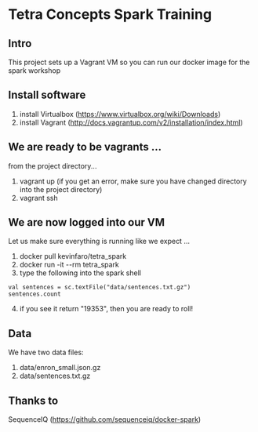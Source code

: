 # Tetra Concepts Spark Training
## Intro
This project sets up a Vagrant VM so you can run our docker image for the spark workshop

## Install software
1. install Virtualbox (https://www.virtualbox.org/wiki/Downloads)
2. install Vagrant (http://docs.vagrantup.com/v2/installation/index.html)

## We are ready to be vagrants ...
from the project directory...

1. vagrant up (if you get an error, make sure you have changed directory into the project directory)
2. vagrant ssh

## We are now logged into our VM
Let us make sure everything is running like we expect ...

1. docker pull kevinfaro/tetra_spark
2. docker run -it --rm tetra_spark
3. type the following into the spark shell

  ``` 
  val sentences = sc.textFile("data/sentences.txt.gz")
  sentences.count
  ```
  
4. if you see it return "19353", then you are ready to roll!

## Data
We have two data files:

1. data/enron_small.json.gz
2. data/sentences.txt.gz

## Thanks to
SequenceIQ  (https://github.com/sequenceiq/docker-spark)
